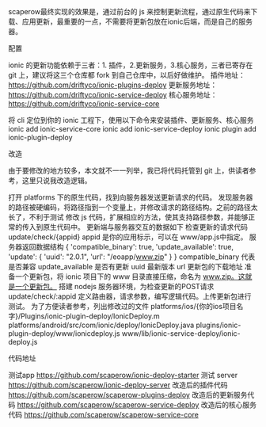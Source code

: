 
scaperow最终实现的效果是，通过前台的 js 来控制更新流程，通过原生代码来下载、应用更新，最重要的一点，不需要将更新包放在ionic后端，而是自己的服务器。

配置

ionic 的更新功能依赖于三者：1. 插件，2.更新服务，3.核心服务，三者已寄存在 git 上，建议将这三个仓库都 fork 到自己仓库中，以后好做维护。
插件地址：
https://github.com/driftyco/ionic-plugins-deploy
更新服务地址：
https://github.com/driftyco/ionic-service-deploy
核心服务地址：
https://github.com/driftyco/ionic-service-core

将 cli 定位到你的 ionic 工程下，使用以下命令来安装插件、更新服务、核心服务
ionic add ionic-service-core
ionic add ionic-service-deploy
ionic plugin add ionic-plugin-deploy

改造

由于要修改的地方较多，本文就不一一列举，我已将代码托管到 git 上，供读者参考，这里只说我改造逻辑。

打开 platforms 下的原生代码，找到向服务器发送更新请求的代码。
发现服务器的路径被硬编码，将路径指到一个变量上，并修改请求的路径结构。之前的路径太长了，不利于测试
修改 js 代码，扩展相应的方法，使其支持路径参数，并能够正常的传入到原生代码中。
更新端与服务器交互的数据如下
检查更新的请求代码
update/check/{appid}
appid 是你的应用标示，可以在 www/app.js中指定。
服务器返回数据结构
    {
      'compatible_binary': true,
      'update_available': true,
      'update': 
      {
        'uuid': "2.0.1",
        'url': "/eoapp/www.zip"
      }
    }
compatible_binary 代表是否兼容
update_available 是否有更新
uuid 最新版本
url 更新包的下载地址
准备一个更新包，将 ionic 项目下的 www 目录直接压缩，命名为 www.zip。这就是一个更新包。
搭建 nodejs 服务器环境，为检查更新的POST请求 update/check/:appid 定义路由器，请求参数，编写逻辑代码。上传更新包进行测试。
为了方便读者参考，列出修改过的文件
platforms/ios/{你的ios项目名字}/Plugins/ionic-plugin-deploy/IonicDeploy.m
platforms/android/src/com/ionic/deploy/IonicDeploy.java plugins/ionic-plugin-deploy/www/ionicdeploy.js
www/lib/ionic-service-deploy/ionic-deploy.js

代码地址

测试app
https://github.com/scaperow/ionic-deploy-starter
测试 server
https://github.com/scaperow/ionic-deploy-server
改造后的插件代码
https://github.com/scaperow/scaperow-plugins-deploy
改造后的更新服务代码
https://github.com/scaperow/scaperow-service-deploy
改造后的核心服务代码
https://github.com/scaperow/scaperow-service-core
